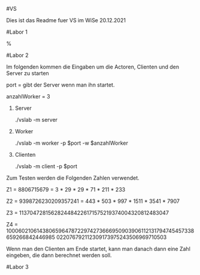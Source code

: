 #VS

Dies ist das Readme fuer VS im WiSe 20.12.2021

#Labor 1

%

#Labor 2

Im folgenden kommen die Eingaben um die Actoren, Clienten und den Server zu starten

port = gibt der Server wenn man ihn startet.

anzahlWorker = 3

1)  Server

    ./vslab -m server
    
    
    
2)  Worker

    ./vslab -m worker -p $port -w $anzahlWorker
    
3)  Clienten

    ./vslab -m client -p $port 
    
    
Zum Testen werden die Folgenden Zahlen verwendet.

Z1 = 8806715679 = 3 * 29 * 29 * 71 * 211 * 233

Z2 = 9398726230209357241 = 443 * 503 * 997 * 1511 * 3541 * 7907

Z3 = 1137047281562824484226171575219374004320812483047

Z4 = 1000602106143806596478722974273666950903906112131794745457338659266842446985
022076792112309173975243506969710503
    
Wenn man den Clienten am Ende startet, kann man danach dann eine Zahl eingeben, die dann berechnet werden soll.

#Labor 3

